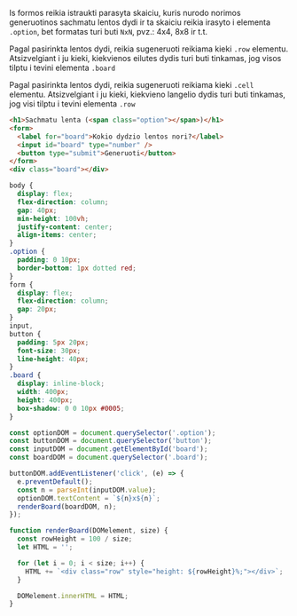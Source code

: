 Is formos reikia istraukti parasyta skaiciu, kuris nurodo norimos generuotinos sachmatu lentos dydi ir ta skaiciu reikia irasyto i elementa `.option`, bet formatas turi buti `NxN`, pvz.: 4x4, 8x8 ir t.t.

Pagal pasirinkta lentos dydi, reikia sugeneruoti reikiama kieki `.row` elementu. Atsizvelgiant i ju kieki, kiekvienos eilutes dydis turi buti tinkamas, jog visos tilptu i tevini elementa `.board`

Pagal pasirinkta lentos dydi, reikia sugeneruoti reikiama kieki `.cell` elementu. Atsizvelgiant i ju kieki, kiekvieno langelio dydis turi buti tinkamas, jog visi tilptu i tevini elementa `.row`

```html
<h1>Sachmatu lenta (<span class="option"></span>)</h1>
<form>
  <label for="board">Kokio dydzio lentos nori?</label>
  <input id="board" type="number" />
  <button type="submit">Generuoti</button>
</form>
<div class="board"></div>
```

```css
body {
  display: flex;
  flex-direction: column;
  gap: 40px;
  min-height: 100vh;
  justify-content: center;
  align-items: center;
}
.option {
  padding: 0 10px;
  border-bottom: 1px dotted red;
}
form {
  display: flex;
  flex-direction: column;
  gap: 20px;
}
input,
button {
  padding: 5px 20px;
  font-size: 30px;
  line-height: 40px;
}
.board {
  display: inline-block;
  width: 400px;
  height: 400px;
  box-shadow: 0 0 10px #0005;
}
```

```js
const optionDOM = document.querySelector('.option');
const buttonDOM = document.querySelector('button');
const inputDOM = document.getElementById('board');
const boardDOM = document.querySelector('.board');

buttonDOM.addEventListener('click', (e) => {
  e.preventDefault();
  const n = parseInt(inputDOM.value);
  optionDOM.textContent = `${n}x${n}`;
  renderBoard(boardDOM, n);
});

function renderBoard(DOMelement, size) {
  const rowHeight = 100 / size;
  let HTML = '';

  for (let i = 0; i < size; i++) {
    HTML += `<div class="row" style="height: ${rowHeight}%;"></div>`;
  }

  DOMelement.innerHTML = HTML;
}
```
